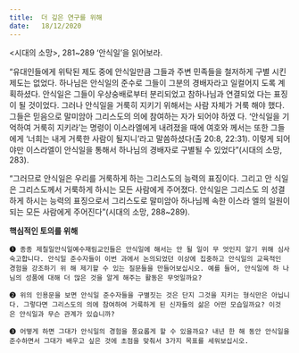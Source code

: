 ```yaml
---
title:  더 깊은 연구를 위해
date:   18/12/2020
---
```


<시대의 소망>, 281~289 ‘안식일’을 읽어보라.

“유대인들에게 위탁된 제도 중에 안식일만큼 그들과 주변 민족들을 철저하게 구별 시킨 제도는 없었다. 하나님은 안식일의 준수로 그들이 그분의 경배자라고 일컬어지 도록 계획하셨다. 안식일은 그들이 우상숭배로부터 분리되었고 참하나님과 연결되었 다는 표징이 될 것이었다. 그러나 안식일을 거룩히 지키기 위해서는 사람 자체가 거룩 해야 했다. 그들은 믿음으로 말미암아 그리스도의 의에 참여하는 자가 되어야 하였 다. ‘안식일을 기억하여 거룩히 지키라’는 명령이 이스라엘에게 내려졌을 때에 여호와 께서는 또한 그들에게 ‘너희는 내게 거룩한 사람이 될지니’라고 말씀하셨다(출 20:8, 22:31). 이렇게 되어야만 이스라엘이 안식일을 통해서 하나님의 경배자로 구별될 수 있었다”(시대의 소망, 283).

“그러므로 안식일은 우리를 거룩하게 하는 그리스도의 능력의 표징이다. 그리고 안 식일은 그리스도께서 거룩하게 하시는 모든 사람에게 주어졌다. 안식일은 그리스도 의 성결하게 하시는 능력의 표징으로서 그리스도로 말미암아 하나님께 속한 이스라 엘의 일원이 되는 모든 사람에게 주어진다”(시대의 소망, 288~289).

**핵심적인 토의를 위해**

`➊ 종종 제칠일안식일예수재림교인들은 안식일에 해서는 안 될 일이 무 엇인지 알기 위해 심사숙고합니다. 안식일 준수자들이 이번 과에서 논의되었던 이상에 집중하고 안식일의 교육적인 경험을 강조하기 위 해 제기할 수 있는 질문들을 만들어보십시오. 예를 들어, 안식일에 하 나님의 성품에 대해 더 많은 것을 알게 해주는 활동은 무엇일까요?`

`➋ 위의 인용문을 보면 안식일 준수자들을 구별짓는 것은 단지 그것을 지키는 형식만은 아닙니 다. 그렇다면 그리스도의 의에 참여하여 거룩하게 된 신자들의 삶은 어떤 모습일까요? 이것 은 안식일과 무슨 관계가 있습니까?`

`➌ 어떻게 하면 그대가 안식일의 경험을 풍요롭게 할 수 있을까요? 내년 한 해 동안 안식일을 준수하면서 그대가 배우고 싶은 것에 초점을 맞춰서 3가지 목표를 세워보십시오.`
